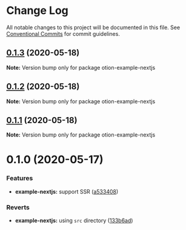 # Change Log

All notable changes to this project will be documented in this file.
See [Conventional Commits](https://conventionalcommits.org) for commit guidelines.

## [0.1.3](https://github.com/kripod/otion/compare/v0.1.2...v0.1.3) (2020-05-18)

**Note:** Version bump only for package otion-example-nextjs

## [0.1.2](https://github.com/kripod/otion/compare/v0.1.1...v0.1.2) (2020-05-18)

**Note:** Version bump only for package otion-example-nextjs

## [0.1.1](https://github.com/kripod/otion/compare/v0.1.0...v0.1.1) (2020-05-18)

**Note:** Version bump only for package otion-example-nextjs

# 0.1.0 (2020-05-17)

### Features

- **example-nextjs:** support SSR ([a533408](https://github.com/kripod/otion/commit/a533408818cb19ea94f00160b6119d570aaf624e))

### Reverts

- **example-nextjs:** using `src` directory ([133b6ad](https://github.com/kripod/otion/commit/133b6ad33937a88c43bc5bd72bbcb65663c2f900))
